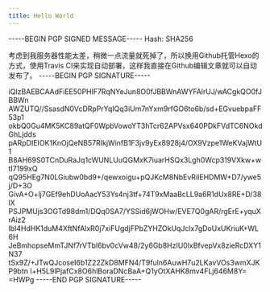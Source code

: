 ```yaml
---
title: Hello World
---
```


-----BEGIN PGP SIGNED MESSAGE-----
Hash: SHA256

考虑到我服务器性能太差，稍微一点流量就死掉了，所以换用Github托管Hexo的方式，使用Travis CI来实现自动部署，这样我直接在Github编辑文章就可以自动发布了。
-----BEGIN PGP SIGNATURE-----

iQIzBAEBCAAdFiEE50PHlF7RqNYeJun8O0fJBBWnAWYFAlrUJ/wACgkQO0fJBBWn
AWZUTQ//SsasdN0VcDRpPrYqIQq3iUm7nYxm9rfGO6to6b/sd+EGvuebpaFF53p1
okbQ0Gu4MK5KC89atQF0WpbVowoYT3hTcr62APVsx640PDkFVdTC6NOkdGhLjdds
pARpDIEIOK1KnOjQeNB57RIkjWinfB1F3jv9yEx8928j4/OX9Vzpe1WeKVajWtU1
B8AH69S0TCnDuRaJq1cWUNLUuQGMxK7iuarHSQx3Lgh0Wcp319VXkw+wtI7199xQ
qQ95HEg7N0LGiubw0bd9+/qewxoigu+pQJKcM8NbEvRiIEHDMW+D7/ywe5j/D+3O
GivA+O+lj7GEf9ehDUoAacY53Ys4nj3tf+74T9xMaaBcLL9a6R1dUx8RE+D/38lX
PSJPMUjs3OGTd98dm1/DQq0SA7/YSSid6jWOHw/EVE7Q0gAR/rgErE+yquXrAiz2
lbI4HdHK1duM4XftNfAlxR0j7xiFUgdjFPbZYHZOkUqJclx7gDoUxUKriuK+WL6H
JeBmhopseMmTJNf7rVTbl6bv0cVw48/2y6Gb8HzIU0lxBfvepVx8zieRcDXY1N37
tSx9Z/+JTwQJcoseI6b1Z22ZkD8MFN4/T9fuln6AuwH7u2LKavVOs3wmXJKP9btn
l+H5L9lPjafCx8O6hlBoraDNcBaA+Q1yOtXAHK8mv4FLj646M8Y=
=HWPg
-----END PGP SIGNATURE-----
